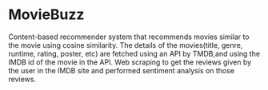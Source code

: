 # MovieBuzz
Content-based recommender system that recommends movies similar to the movie using cosine similarity.
The details of the movies(title, genre, runtime, rating, poster, etc) are fetched using an API by TMDB,and using
the IMDB id of the movie in the API.
Web scraping to get the reviews given by the user in the IMDB site and performed sentiment analysis on those
reviews.

